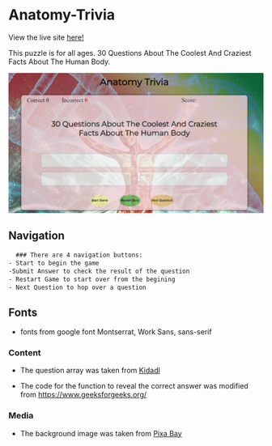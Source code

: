 # Anatomy-Trivia

 View the live site [here!]()

This puzzle is for all ages.
 30 Questions About The Coolest And Craziest Facts About The Human Body.

 ![Media](assets/images/Anatomy-Trivia.png)

 ## Navigation


      ### There are 4 navigation buttons:
    - Start to begin the game 
    -Submit Answer to check the result of the question
    - Restart Game to start over from the begining
    - Next Question to hop over a question


## Fonts 
- fonts from google font
Montserrat, Work Sans, sans-serif
 

### Content
- The question array was taken from [Kidadl](https://kidadl.com/articles/anatomy-trivia-questions-about-the-gross-coolest-and-craziest-facts-about-the-human-body)

- The code for the function to reveal the correct answer was modified from https://www.geeksforgeeks.org/

### Media
- The background image was taken from [Pixa Bay](https://pixabay.com/)